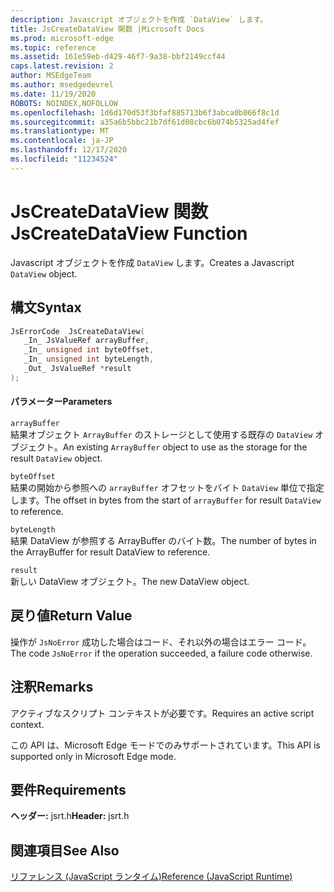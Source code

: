 ```yaml
---
description: Javascript オブジェクトを作成 `DataView` します。
title: JsCreateDataView 関数 |Microsoft Docs
ms.prod: microsoft-edge
ms.topic: reference
ms.assetid: 161e59eb-d429-46f7-9a38-bbf2149ccf44
caps.latest.revision: 2
author: MSEdgeTeam
ms.author: msedgedevrel
ms.date: 11/19/2020
ROBOTS: NOINDEX,NOFOLLOW
ms.openlocfilehash: 1d6d170d53f3bfaf885713b6f3abca0b066f8c1d
ms.sourcegitcommit: a35a6b5bbc21b7df61d08cbc6b074b5325ad4fef
ms.translationtype: MT
ms.contentlocale: ja-JP
ms.lasthandoff: 12/17/2020
ms.locfileid: "11234524"
---
```

# <span data-ttu-id="d161c-103">JsCreateDataView 関数</span><span class="sxs-lookup"><span data-stu-id="d161c-103">JsCreateDataView Function</span></span>

<span data-ttu-id="d161c-104">Javascript オブジェクトを作成 `DataView` します。</span><span class="sxs-lookup"><span data-stu-id="d161c-104">Creates a Javascript `DataView` object.</span></span>  
  
## <span data-ttu-id="d161c-105">構文</span><span class="sxs-lookup"><span data-stu-id="d161c-105">Syntax</span></span>  
  
```cpp  
JsErrorCode  JsCreateDataView(  
   _In_ JsValueRef arrayBuffer,  
   _In_ unsigned int byteOffset,  
   _In_ unsigned int byteLength,  
   _Out_ JsValueRef *result  
);  
```  
  
#### <span data-ttu-id="d161c-106">パラメーター</span><span class="sxs-lookup"><span data-stu-id="d161c-106">Parameters</span></span>  
 `arrayBuffer`  
 <span data-ttu-id="d161c-107">結果オブジェクト `ArrayBuffer` のストレージとして使用する既存の `DataView` オブジェクト。</span><span class="sxs-lookup"><span data-stu-id="d161c-107">An existing `ArrayBuffer` object to use as the storage for the result `DataView` object.</span></span>  
  
 `byteOffset`  
 <span data-ttu-id="d161c-108">結果の開始から参照への `arrayBuffer` オフセットをバイト `DataView` 単位で指定します。</span><span class="sxs-lookup"><span data-stu-id="d161c-108">The offset in bytes from the start of `arrayBuffer` for result `DataView` to reference.</span></span>  
  
 `byteLength`  
 <span data-ttu-id="d161c-109">結果 DataView が参照する ArrayBuffer のバイト数。</span><span class="sxs-lookup"><span data-stu-id="d161c-109">The number of bytes in the ArrayBuffer for result DataView to reference.</span></span>  
  
 `result`  
 <span data-ttu-id="d161c-110">新しい DataView オブジェクト。</span><span class="sxs-lookup"><span data-stu-id="d161c-110">The new DataView object.</span></span>  
  
## <span data-ttu-id="d161c-111">戻り値</span><span class="sxs-lookup"><span data-stu-id="d161c-111">Return Value</span></span>  
 <span data-ttu-id="d161c-112">操作が `JsNoError` 成功した場合はコード、それ以外の場合はエラー コード。</span><span class="sxs-lookup"><span data-stu-id="d161c-112">The code `JsNoError` if the operation succeeded, a failure code otherwise.</span></span>  
  
## <span data-ttu-id="d161c-113">注釈</span><span class="sxs-lookup"><span data-stu-id="d161c-113">Remarks</span></span>  
 <span data-ttu-id="d161c-114">アクティブなスクリプト コンテキストが必要です。</span><span class="sxs-lookup"><span data-stu-id="d161c-114">Requires an active script context.</span></span>  
  
 <span data-ttu-id="d161c-115">この API は、Microsoft Edge モードでのみサポートされています。</span><span class="sxs-lookup"><span data-stu-id="d161c-115">This API is supported only in Microsoft Edge mode.</span></span>  
  
## <span data-ttu-id="d161c-116">要件</span><span class="sxs-lookup"><span data-stu-id="d161c-116">Requirements</span></span>  
 <span data-ttu-id="d161c-117">**ヘッダー:** jsrt.h</span><span class="sxs-lookup"><span data-stu-id="d161c-117">**Header:** jsrt.h</span></span>  
  
## <span data-ttu-id="d161c-118">関連項目</span><span class="sxs-lookup"><span data-stu-id="d161c-118">See Also</span></span>  
 [<span data-ttu-id="d161c-119">リファレンス (JavaScript ランタイム)</span><span class="sxs-lookup"><span data-stu-id="d161c-119">Reference (JavaScript Runtime)</span></span>](../chakra-hosting/reference-javascript-runtime.md)
